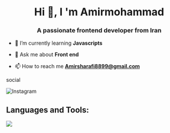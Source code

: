 <h1 align="center">Hi 👋, I 'm Amirmohammad</h1>
<h3 align="center">A passionate frontend developer from Iran</h3>

- 🌱 I’m currently learning **Javascripts**

- 💬 Ask me about **Front end**

- 📫 How to reach me **Amirsharafi8899@gmail.com**

<hh2 align="left">social</h2>
  <p>
    <img src="https://camo.githubusercontent.com/94b50d6a71e67a79d85b051d8af86ad7cc541a7304e6db4825430830e9a43383/68747470733a2f2f696d672e736869656c64732e696f2f62616467652f496e7374616772616d2d2532334534343035462e7376673f7374796c653d666f722d7468652d6261646765266c6f676f3d496e7374616772616d266c6f676f436f6c6f723d7768697465" alt="Instagram" data-canonical-src="https://img.shields.io/badge/Instagram-%23E4405F.svg?style=for-the-badge&amp;logo=Instagram&amp;logoColor=white" style="max-width: 100%;">
  </p>
</p>

<h2 align="left">Languages and Tools:</h2>
<div>
  <img src="https://skillicons.dev/icons?i=html,css,js,tailwind,bootstrap,git,github">
</div>


